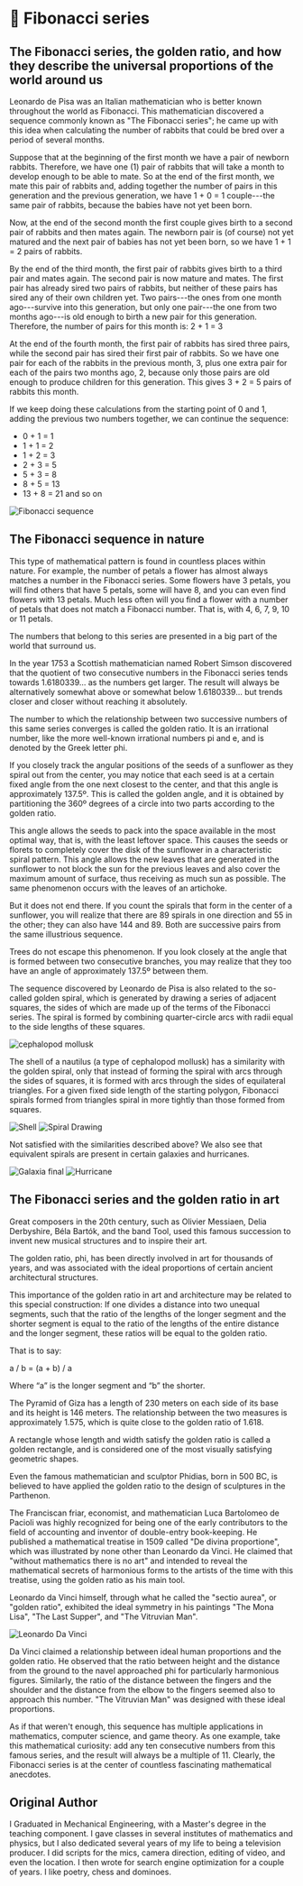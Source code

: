 # 🥇 Fibonacci series

## The Fibonacci series, the golden ratio, and how they describe the universal proportions of the world around us

Leonardo de Pisa was an Italian mathematician who is better known
throughout the world as Fibonacci. This mathematician discovered a sequence
commonly known as "The Fibonacci series"; he came up with this idea when
calculating the number of rabbits that could be bred over a period of
several months.

Suppose that at the beginning of the first month we have a pair of newborn
rabbits. Therefore, we have one (1) pair of rabbits that will take a month to
develop enough to be able to mate. So at the end of the first month, we
mate this pair of rabbits and, adding together the number of pairs in this
generation and the previous generation, we have 1 + 0 = 1 couple---the same
pair of rabbits, because the babies have not yet been born.

Now, at the end of the second month the first couple gives birth to a second
pair of rabbits and then mates again. The newborn pair is (of course) not yet
matured and the next pair of babies has not yet been born, so we have
1 + 1 = 2 pairs of rabbits.

By the end of the third month, the first pair of rabbits gives birth to a third
pair and mates again. The second pair is now mature and mates. The first pair
has already sired two pairs of rabbits, but neither of these pairs has sired any
of their own children yet. Two pairs---the ones from one month ago---survive
into this generation, but only one pair---the one from two months ago---is
old enough to birth a new pair for this generation. Therefore, the number of
pairs for this month is: 2 + 1 = 3

At the end of the fourth month, the first pair of rabbits has sired three
pairs, while the second pair has sired their first pair of rabbits. So we have
one pair for each of the rabbits in the previous month, 3, plus one extra pair
for each of the pairs two months ago, 2, because only those pairs are old
enough to produce children for this generation. This gives 3 + 2 = 5 pairs of
rabbits this month.

If we keep doing these calculations from the starting point of 0 and 1, adding
the previous two numbers together, we can continue the sequence:

- 0 + 1 = 1
- 1 + 1 = 2
- 1 + 2 = 3
- 2 + 3 = 5
- 5 + 3 = 8
- 8 + 5 = 13
- 13 + 8 = 21 and so on

![Fibonacci sequence](_static/images/fibonacci/fibonacci1.jpg)

## The Fibonacci sequence in nature

This type of mathematical pattern is found in countless places within nature.
For example, the number of petals a flower has almost always matches a number in
the Fibonacci series. Some flowers have 3 petals, you will
find others that have 5 petals, some will have 8, and you can even find
flowers with 13 petals. Much less often will you find a flower
with a number of petals that does not match a Fibonacci number. That is, with 4,
6, 7, 9, 10 or 11 petals.

The numbers that belong to this series are presented in a big part of the world
that surround us.

In the year 1753 a Scottish mathematician named Robert Simson discovered that
the quotient of two consecutive numbers in the Fibonacci series tends towards
1.6180339... as the numbers get larger. The result will always be alternatively
somewhat above or somewhat below 1.6180339... but trends closer and closer without
reaching it absolutely.

The number to which the relationship between two successive numbers of this same
series converges is called the golden ratio. It is an irrational number, like
the more well-known irrational numbers pi and e, and is denoted by the Greek
letter phi.

If you closely track the angular positions of the seeds of a sunflower as they
spiral out from the center, you may notice that each seed is at a certain fixed
angle from the one next closest to the center, and that this angle is
approximately 137.5º. This is called the golden angle, and it is obtained
by partitioning the 360º degrees of a circle into two parts according to the
golden ratio.

This angle allows the seeds to pack into the space available in the most optimal
way, that is, with the least leftover space. This causes the seeds or florets to
completely cover the disk of the sunflower in a characteristic spiral pattern.
This angle allows the new leaves that are generated in the sunflower to
not block the sun for the previous leaves and also cover the maximum amount of
surface, thus receiving as much sun as possible. The same phenomenon
occurs with the leaves of an artichoke.

But it does not end there. If you count the spirals that form in the center
of a sunflower, you will realize that there are 89 spirals in one direction and
55 in the other; they can also have 144 and 89. Both are successive pairs
from the same illustrious sequence.

Trees do not escape this phenomenon. If you look closely at the angle that is
formed between two consecutive branches, you may realize that they too have an
angle of approximately 137.5º between them.

The sequence discovered by Leonardo de Pisa is also related to the so-called
golden spiral, which is generated by drawing a series of adjacent squares, the
sides of which are made up of the terms of the Fibonacci series. The spiral is
formed by combining quarter-circle arcs with radii equal to the side lengths
of these squares.

![cephalopod mollusk](_static/images/fibonacci/fibonacci2.jpg)

The shell of a nautilus (a type of cephalopod mollusk) has a similarity with
the golden spiral, only that instead of forming the spiral with
arcs through the sides of squares, it is formed with arcs through the sides of
equilateral triangles. For a given fixed side length of the starting polygon,
Fibonacci spirals formed from triangles spiral in more tightly than those formed
from squares.

![Shell](_static/images/fibonacci/fibonacci3.jpg)
![Spiral Drawing](_static/images/fibonacci/fibonacci4.jpg)

Not satisfied with the similarities described above? We also see that
equivalent spirals are present in certain galaxies and hurricanes.

![Galaxia final](_static/images/fibonacci/fibonacci5.jpg)
![Hurricane](_static/images/fibonacci/fibonacci6.jpg)

## The Fibonacci series and the golden ratio in art

Great composers in the 20th century, such as Olivier Messiaen, Delia
Derbyshire, Béla Bartók, and the band Tool, used this famous succession to
invent new musical structures and to inspire their art.

The golden ratio, phi, has been directly involved in art for thousands of years,
and was associated with the ideal proportions of certain ancient architectural
structures.

This importance of the golden ratio in art and architecture may be related to this
special construction: If one divides a distance into two unequal segments, such
that the ratio of the lengths of the longer segment and the shorter segment is
equal to the ratio of the lengths of the entire distance and the longer segment,
these ratios will be equal to the golden ratio.

That is to say:

a / b = (a + b) / a

Where “a” is the longer segment and “b” the shorter.

The Pyramid of Giza has a length of 230 meters on each side of its base and its
height is 146 meters. The relationship between the two measures is approximately
1.575, which is quite close to the golden ratio of 1.618.

A rectangle whose length and width satisfy the golden ratio is called a
golden rectangle, and is considered one of the most visually satisfying geometric
shapes.

Even the famous mathematician and sculptor Phidias, born in 500 BC, is believed
to have applied the golden ratio to the design of sculptures in the Parthenon.

The Franciscan friar, economist, and mathematician Luca Bartolomeo de Pacioli
was highly recognized for being one of the early contributors to the field of
accounting and inventor of double-entry book-keeping. He published a mathematical
treatise in 1509 called "De divina proportione", which was illustrated by none
other than Leonardo da Vinci. He claimed that "without mathematics there is no art"
and intended to reveal the mathematical secrets of harmonious forms to the artists
of the time with this treatise, using the golden ratio as his main tool.

Leonardo da Vinci himself, through what he called the "sectio aurea", or
"golden ratio", exhibited the ideal symmetry in his paintings "The Mona Lisa",
"The Last Supper", and "The Vitruvian Man".

![Leonardo Da Vinci](_static/images/fibonacci/fibonacci7.jpg)

Da Vinci claimed a relationship between ideal human proportions and the golden
ratio. He observed that the ratio between height and the distance from the ground
to the navel approached phi for particularly harmonious figures. Similarly,
the ratio of the distance between the fingers and the shoulder and the
distance from the elbow to the fingers seemed also to approach this number.
"The Vitruvian Man" was designed with these ideal proportions.

As if that weren't enough, this sequence has multiple applications in
mathematics, computer science, and game theory. As one example, take this mathematical
curiosity: add any ten consecutive numbers from this famous series, and the result
will always be a multiple of 11. Clearly, the Fibonacci series is at the center of
countless fascinating mathematical anecdotes.

## Original Author

I Graduated in Mechanical Engineering, with a Master's degree in the teaching
component. I gave classes in several institutes of mathematics and physics, but
I also dedicated several years of my life to being a television producer. I did
scripts for the mics, camera direction, editing of video, and even the location.
I then wrote for search engine optimization for a couple of years. I like poetry,
chess and dominoes.
